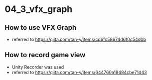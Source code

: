 # 04_3_vfx_graph
## How to use VFX Graph
- referred to https://qiita.com/tan-y/items/cd6fc58674d6f0c54d0b

## How to record game view
- Unity Recorder was used
- referred to https://qiita.com/tan-y/items/644760a18484cbe71d43
